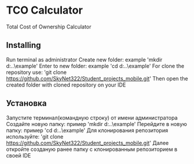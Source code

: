 # TCO Calculator

Total Cost of Ownership Calculator

## Installing
Run terminal as administrator
Create new folder:  example 'mkdir d:\..\example'
Enter to new folder:  example 'cd d:\..\example'
For clone the repository use: 'git clone https://github.com/SkyNet322/Student_projects_mobile.git'
Then open the created folder with cloned repository on your IDE

## Установка
Запустите терминал(командную строку) от имени администратора
Создайте новую папку: пример 'mkdir d:\..\example'
Перейдите в новую папку: пример 'cd d:\..\example'
Для клонирования репозитория используйте: 'git clone https://github.com/SkyNet322/Student_projects_mobile.git'
Далее откройте созданую ранее папку с клонированным репозиторием в своей IDE